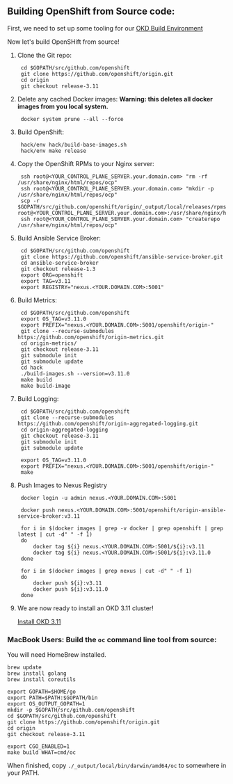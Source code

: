 ## Building OpenShift from Source code:

First, we need to set up some tooling for our [OKD Build Environment](OKD_Build_Env_Setup.md)

Now let's build OpenSHift from source!

1. Clone the Git repo:

        cd $GOPATH/src/github.com/openshift
        git clone https://github.com/openshift/origin.git
        cd origin
        git checkout release-3.11

1. Delete any cached Docker images: __Warning: this deletes all docker images from you local system.__

        docker system prune --all --force

1. Build OpenShift:

        hack/env hack/build-base-images.sh
        hack/env make release

1. Copy the OpenShift RPMs to your Nginx server:

        ssh root@<YOUR_CONTROL_PLANE_SERVER.your.domain.com> "rm -rf /usr/share/nginx/html/repos/ocp"
        ssh root@<YOUR_CONTROL_PLANE_SERVER.your.domain.com> "mkdir -p /usr/share/nginx/html/repos/ocp"
        scp -r $GOPATH/src/github.com/openshift/origin/_output/local/releases/rpms/* root@<YOUR_CONTROL_PLANE_SERVER.your.domain.com>:/usr/share/nginx/html/repos/ocp
        ssh root@<YOUR_CONTROL_PLANE_SERVER.your.domain.com> "createrepo /usr/share/nginx/html/repos/ocp"

1. Build Ansible Service Broker:

        cd $GOPATH/src/github.com/openshift
        git clone https://github.com/openshift/ansible-service-broker.git
        cd ansible-service-broker
        git checkout release-1.3
        export ORG=openshift
        export TAG=v3.11
        export REGISTRY="nexus.<YOUR.DOMAIN.COM>:5001"

1. Build Metrics:

        cd $GOPATH/src/github.com/openshift
        export OS_TAG=v3.11.0
        export PREFIX="nexus.<YOUR.DOMAIN.COM>:5001/openshift/origin-"
        git clone --recurse-submodules https://github.com/openshift/origin-metrics.git
        cd origin-metrics/
        git checkout release-3.11
        git submodule init
        git submodule update
        cd hack
        ./build-images.sh --version=v3.11.0
        make build
        make build-image

1. Build Logging:

        cd $GOPATH/src/github.com/openshift
        git clone --recurse-submodules https://github.com/openshift/origin-aggregated-logging.git
        cd origin-aggregated-logging
        git checkout release-3.11
        git submodule init
        git submodule update

        export OS_TAG=v3.11.0
        export PREFIX="nexus.<YOUR.DOMAIN.COM>:5001/openshift/origin-"
        make

1. Push Images to Nexus Registry

        docker login -u admin nexus.<YOUR.DOMAIN.COM>:5001

        docker push nexus.<YOUR.DOMAIN.COM>:5001/openshift/origin-ansible-service-broker:v3.11

        for i in $(docker images | grep -v docker | grep openshift | grep latest | cut -d" " -f 1) 
        do 
        	docker tag ${i} nexus.<YOUR.DOMAIN.COM>:5001/${i}:v3.11
        	docker tag ${i} nexus.<YOUR.DOMAIN.COM>:5001/${i}:v3.11.0
        done

        for i in $(docker images | grep nexus | cut -d" " -f 1) 
        do 
        	docker push ${i}:v3.11
        	docker push ${i}:v3.11.0
        done

1. We are now ready to install an OKD 3.11 cluster!

    [Install OKD 3.11](OKD_Install.md)

### MacBook Users: Build the `oc` command line tool from source:

You will need HomeBrew installed.

    brew update
    brew install golang
    brew install coreutils

    export GOPATH=$HOME/go
    export PATH=$PATH:$GOPATH/bin
    export OS_OUTPUT_GOPATH=1
    mkdir -p $GOPATH/src/github.com/openshift
    cd $GOPATH/src/github.com/openshift
    git clone https://github.com/openshift/origin.git
    cd origin
    git checkout release-3.11

    export CGO_ENABLED=1
    make build WHAT=cmd/oc

When finished, copy `./_output/local/bin/darwin/amd64/oc` to somewhere in your PATH.

